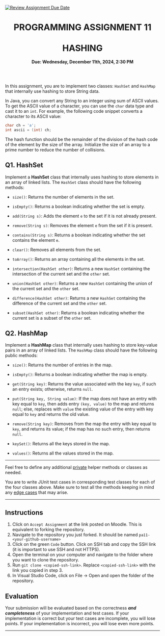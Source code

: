 
[![Review Assignment Due Date](https://classroom.github.com/assets/deadline-readme-button-22041afd0340ce965d47ae6ef1cefeee28c7c493a6346c4f15d667ab976d596c.svg)](https://classroom.github.com/a/4TIv-oW9)

<center><h1>PROGRAMMING ASSIGNMENT 11
<br/><br/>HASHING</h1>

**Due: Wednesday, December 11th, 2024, 2:30 PM**

</center>
<br/>

<br/>

In this assignment, you are to implement two classes: `HashSet` and `HashMap` that internally use hashing to store String data. 

In Java, you can convert any String to an integer using sum of ASCII values. To get the ASCII value of a character, you can use the `char` data type and cast it to an `int`. For example, the following code snippet converts a character to its ASCII value:

```java
char ch = 'a';
int ascii = (int) ch;
```

The hash function should be the remainder of the division of the hash code of the element by the size of the array. Initialize the size of an array to a prime number to reduce the number of collisions. 

## Q1. HashSet

Implement a **HashSet** class that internally uses hashing to store elements in an array of linked lists. The `HashSet` class should have the following methods:

- `size()`: Returns the number of elements in the set.

- `isEmpty()`: Returns a boolean indicating whether the set is empty.

- `add(String s)`: Adds the element `e` to the set if it is not already present.

- `remove(String s)`: Removes the element `e` from the set if it is present.

- `contains(String s)`: Returns a boolean indicating whether the set contains the element `e`.

- `clear()`: Removes all elements from the set.

- `toArray()`: Returns an array containing all the elements in the set.

- `intersection(HashSet other)`: Returns a new `HashSet` containing the intersection of the current set and the `other` set.

- `union(HashSet other)`: Returns a new `HashSet` containing the union of the current set and the `other` set.

- `difference(HashSet other)`: Returns a new `HashSet` containing the difference of the current set and the `other` set.

- `subset(HashSet other)`: Returns a boolean indicating whether the current set is a subset of the `other` set.

## Q2. HashMap

Implement a **HashMap** class that internally uses hashing to store key-value pairs in an array of linked lists. The `HashMap` class should have the following public methods:

- `size()`: Returns the number of entries in the map.

- `isEmpty()`: Returns a boolean indicating whether the map is empty.

- `get(String key)`: Returns the value associated with the key `key`, if such an entry exists; otherwise, returns `null`.

- `put(String key, String value)`: If the map does not have an entry with key equal to `key`, then adds entry `(key, value)` to the map and returns `null`; else, replaces with `value` the existing value of the entry with key equal to `key` and returns the old value.

- `remove(String key)`: Removes from the map the entry with key equal to `key`, and returns its value; if the map has no such entry, then returns `null`.

- `keySet()`: Returns all the keys stored in the map.

- `values()`: Returns all the values stored in the map.

--- 

Feel free to define any additional <u>private</u> helper methods or classes as needed. 

You are to write JUnit test cases in corresponding test classes for each of the four classes above. Make sure to test all the methods keeping in mind any <u>edge cases</u> that may arise.

---

## **Instructions**

1. Click on `Accept Assignment` at the link posted on Moodle. This is equivalent to forking the repository.</font>
2. Navigate to the repository you just forked. It should be named `pa11-<your-github-username>`
3. Click on the green `Code` button. Click on SSH tab and copy the SSH link (it is important to use SSH and not HTTPS).
4. Open the terminal on your computer and navigate to the folder where you want to clone the repository.
5. Run `git clone <copied-ssh-link>`. Replace `<copied-ssh-link>` with the link you copied in step 3.
6. In Visual Studio Code, click on File -> Open and open the folder of the repository. 

## Evaluation

Your submission will be evaluated based on the correctness **_and completeness_** of your implementation and test cases. If your implementation is correct but your test cases are incomplete, you will lose points. If your implementation is incorrect, you will lose even more points.

---